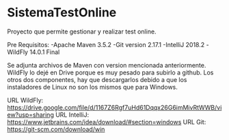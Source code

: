 # SistemaTestOnline
Proyecto que permite gestionar y realizar test online.

Pre Requisitos:
-Apache Maven 3.5.2
-Git version 2.17.1 
-IntelliJ 2018.2
-WildFly 14.0.1 Final

Se adjunta archivos de Maven con version mencionada anteriormente. WildFly lo dejé en Drive porque es muy pesado para subirlo a github. Los otros dos componentes, hay que descargarlos debido a que los instaladores de Linux no son los mismos que para Windows.

URL WildFly: https://drive.google.com/file/d/1167Z6Rgf7uHd61Dqqx26G6imMivRtWWB/view?usp=sharing
URL IntelliJ: https://www.jetbrains.com/idea/download/#section=windows
URL Git: https://git-scm.com/download/win


